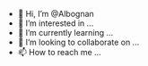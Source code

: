 - 👋 Hi, I’m @Albognan
- 👀 I’m interested in ...
- 🌱 I’m currently learning ...
- 💞️ I’m looking to collaborate on ...
- 📫 How to reach me ...

<!---
Albognan/Albognan is a ✨ special ✨ repository because its `README.md` (this file) appears on your GitHub profile.
You can click the Preview link to take a look at your changes.
--->
